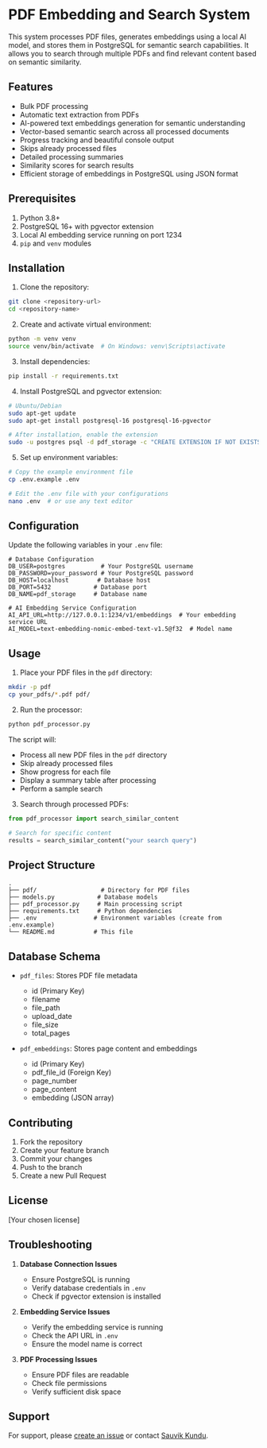 # PDF Embedding and Search System

This system processes PDF files, generates embeddings using a local AI model, and stores them in PostgreSQL for semantic search capabilities. It allows you to search through multiple PDFs and find relevant content based on semantic similarity.

## Features

- Bulk PDF processing
- Automatic text extraction from PDFs
- AI-powered text embeddings generation for semantic understanding
- Vector-based semantic search across all processed documents
- Progress tracking and beautiful console output
- Skips already processed files
- Detailed processing summaries
- Similarity scores for search results
- Efficient storage of embeddings in PostgreSQL using JSON format

## Prerequisites

1. Python 3.8+
2. PostgreSQL 16+ with pgvector extension
3. Local AI embedding service running on port 1234
4. `pip` and `venv` modules

## Installation

1. Clone the repository:
```bash
git clone <repository-url>
cd <repository-name>
```

2. Create and activate virtual environment:
```bash
python -m venv venv
source venv/bin/activate  # On Windows: venv\Scripts\activate
```

3. Install dependencies:
```bash
pip install -r requirements.txt
```

4. Install PostgreSQL and pgvector extension:
```bash
# Ubuntu/Debian
sudo apt-get update
sudo apt-get install postgresql-16 postgresql-16-pgvector

# After installation, enable the extension
sudo -u postgres psql -d pdf_storage -c "CREATE EXTENSION IF NOT EXISTS vector;"
```

5. Set up environment variables:
```bash
# Copy the example environment file
cp .env.example .env

# Edit the .env file with your configurations
nano .env  # or use any text editor
```

## Configuration

Update the following variables in your `.env` file:

```env
# Database Configuration
DB_USER=postgres          # Your PostgreSQL username
DB_PASSWORD=your_password # Your PostgreSQL password
DB_HOST=localhost        # Database host
DB_PORT=5432            # Database port
DB_NAME=pdf_storage     # Database name

# AI Embedding Service Configuration
AI_API_URL=http://127.0.0.1:1234/v1/embeddings  # Your embedding service URL
AI_MODEL=text-embedding-nomic-embed-text-v1.5@f32  # Model name
```

## Usage

1. Place your PDF files in the `pdf` directory:
```bash
mkdir -p pdf
cp your_pdfs/*.pdf pdf/
```

2. Run the processor:
```bash
python pdf_processor.py
```

The script will:
- Process all new PDF files in the `pdf` directory
- Skip already processed files
- Show progress for each file
- Display a summary table after processing
- Perform a sample search

3. Search through processed PDFs:
```python
from pdf_processor import search_similar_content

# Search for specific content
results = search_similar_content("your search query")
```

## Project Structure

```
.
├── pdf/                  # Directory for PDF files
├── models.py            # Database models
├── pdf_processor.py     # Main processing script
├── requirements.txt     # Python dependencies
├── .env                # Environment variables (create from .env.example)
└── README.md           # This file
```

## Database Schema

- `pdf_files`: Stores PDF file metadata
  - id (Primary Key)
  - filename
  - file_path
  - upload_date
  - file_size
  - total_pages

- `pdf_embeddings`: Stores page content and embeddings
  - id (Primary Key)
  - pdf_file_id (Foreign Key)
  - page_number
  - page_content
  - embedding (JSON array)

## Contributing

1. Fork the repository
2. Create your feature branch
3. Commit your changes
4. Push to the branch
5. Create a new Pull Request

## License

[Your chosen license]

## Troubleshooting

1. **Database Connection Issues**
   - Ensure PostgreSQL is running
   - Verify database credentials in `.env`
   - Check if pgvector extension is installed

2. **Embedding Service Issues**
   - Verify the embedding service is running
   - Check the API URL in `.env`
   - Ensure the model name is correct

3. **PDF Processing Issues**
   - Ensure PDF files are readable
   - Check file permissions
   - Verify sufficient disk space

## Support

For support, please [create an issue](https://github.com/kundu/doc-rag/issues/new) or contact [Sauvik Kundu](https://www.linkedin.com/in/sauvik-kundu). 